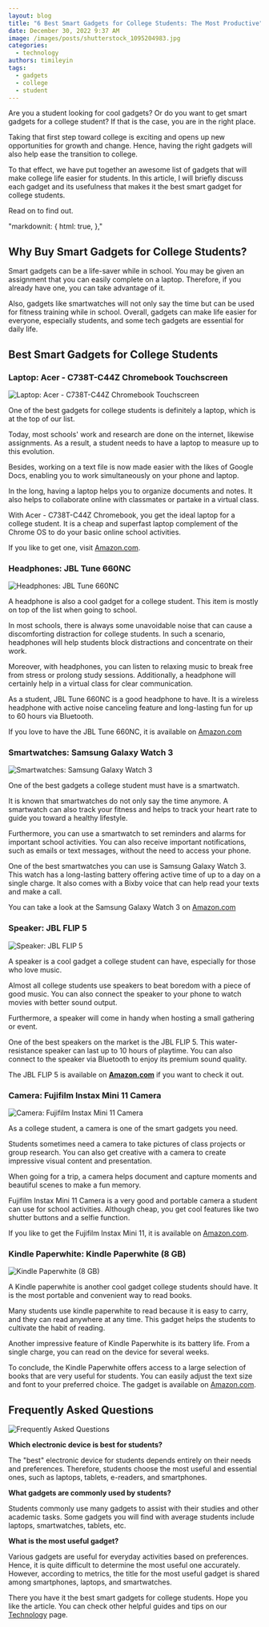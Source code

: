 ```yaml
---
layout: blog
title: "6 Best Smart Gadgets for College Students: The Most Productive"
date: December 30, 2022 9:37 AM
image: /images/posts/shutterstock_1095204983.jpg
categories:
  - technology
authors: timileyin
tags:
  - gadgets
  - college
  - student
---
```

Are you a student looking for cool gadgets? Or do you want to get smart gadgets for a college student? If that is the case, you are in the right place.

Taking that first step toward college is exciting and opens up new opportunities for growth and change. Hence, having the right gadgets will also help ease the transition to college. 

To that effect, we have put together an awesome list of gadgets that will make college life easier for students. In this article, I will briefly discuss each gadget and its usefulness that makes it the best smart gadget for college students.  

Read on to find out.

"markdownit: { html: true, },"



## Why Buy Smart Gadgets for College Students?

Smart gadgets can be a life-saver while in school. You may be given an assignment that you can easily complete on a laptop. Therefore, if you already have one, you can take advantage of it.

Also, gadgets like smartwatches will not only say the time but can be used for fitness training while in school. Overall, gadgets can make life easier for everyone, especially students, and some tech gadgets are essential for daily life. 

## Best Smart Gadgets for College Students

### Laptop: Acer - C738T-C44Z Chromebook Touchscreen

![Laptop: Acer - C738T-C44Z Chromebook Touchscreen](/images/posts/acer-laptop.jpg "Laptop: Acer - C738T-C44Z Chromebook Touchscreen")

One of the best gadgets for college students is definitely a laptop, which is at the top of our list.

Today, most schools' work and research are done on the internet, likewise assignments. As a result, a student needs to have a laptop to measure up to this evolution. 

Besides, working on a text file is now made easier with the likes of Google Docs, enabling you to work simultaneously on your phone and laptop.

In the long, having a laptop helps you to organize documents and notes. It also helps to collaborate online with classmates or partake in a virtual class.

With Acer - C738T-C44Z Chromebook, you get the ideal laptop for a college student. It is a cheap and superfast laptop complement of the Chrome OS to do your basic online school activities. 

If you like to get one, visit [Amazon.com](https://amzn.to/3CanDPc). 

### Headphones: JBL Tune 660NC 

![Headphones: JBL Tune 660NC](/images/posts/jbl-headphone.jpg "Headphones: JBL Tune 660NC")

A headphone is also a cool gadget for a college student. This item is mostly on top of the list when going to school.

In most schools, there is always some unavoidable noise that can cause a discomforting distraction for college students. In such a scenario, headphones will help students block distractions and concentrate on their work.

Moreover, with headphones, you can listen to relaxing music to break free from stress or prolong study sessions. Additionally, a headphone will certainly help in a virtual class for clear communication.

As a student, JBL Tune 660NC is a good headphone to have. It is a wireless headphone with active noise canceling feature and long-lasting fun for up to 60 hours via Bluetooth.

If you love to have the JBL Tune 660NC, it is available on [Amazon.com](https://amzn.to/3WVCwNc)

### Smartwatches: Samsung Galaxy Watch 3

![Smartwatches: Samsung Galaxy Watch 3](/images/posts/samsung-smartwatch.jpg "Smartwatches: Samsung Galaxy Watch 3")

One of the best gadgets a college student must have is a smartwatch.

It is known that smartwatches do not only say the time anymore. A smartwatch can also track your fitness and helps to track your heart rate to guide you toward a healthy lifestyle.

Furthermore, you can use a smartwatch to set reminders and alarms for important school activities. You can also receive important notifications, such as emails or text messages, without the need to access your phone.

One of the best smartwatches you can use is Samsung Galaxy Watch 3. This watch has a long-lasting battery offering active time of up to a day on a single charge. It also comes with a Bixby voice that can help read your texts and make a call.  

You can take a look at the Samsung Galaxy Watch 3 on [Amazon.com](https://amzn.to/3XaN0sz)

### Speaker: JBL FLIP 5

![Speaker: JBL FLIP 5](/images/posts/jbl.jpg "Speaker: JBL FLIP 5")

A speaker is a cool gadget a college student can have, especially for those who love music.

Almost all college students use speakers to beat boredom with a piece of good music. You can also connect the speaker to your phone to watch movies with better sound output.

Furthermore, a speaker will come in handy when hosting a small gathering or event.

One of the best speakers on the market is the JBL FLIP 5. This water-resistance speaker can last up to 10 hours of playtime. You can also connect to the speaker via Bluetooth to enjoy its premium sound quality. 

The JBL FLIP 5 is available on **[Amazon.com](https://amzn.to/3C40pdt)** if you want to check it out.

### Camera: Fujifilm Instax Mini 11 Camera

![Camera: Fujifilm Instax Mini 11 Camera](/images/posts/cam.jpg "Camera: Fujifilm Instax Mini 11 Camera")

As a college student, a camera is one of the smart gadgets you need.

Students sometimes need a camera to take pictures of class projects or group research. You can also get creative with a camera to create impressive visual content and presentation.

When going for a trip, a camera helps document and capture moments and beautiful scenes to make a fun memory.

Fujifilm Instax Mini 11 Camera is a very good and portable camera a student can use for school activities. Although cheap, you get cool features like two shutter buttons and a selfie function.

If you like to get the Fujifilm Instax Mini 11, it is available on [Amazon.com](https://amzn.to/3WCS74U).

### Kindle Paperwhite: Kindle Paperwhite (8 GB)    

![Kindle Paperwhite (8 GB)](/images/posts/kindle.jpg "Kindle Paperwhite (8 GB)")

A Kindle paperwhite is another cool gadget college students should have. It is the most portable and convenient way to read books.

Many students use kindle paperwhite to read because it is easy to carry, and they can read anywhere at any time. This gadget helps the students to cultivate the habit of reading.

Another impressive feature of Kindle Paperwhite is its battery life. From a single charge, you can read on the device for several weeks.

To conclude, the Kindle Paperwhite offers access to a large selection of books that are very useful for students. You can easily adjust the text size and font to your preferred choice. The gadget is available on [Amazon.com](https://amzn.to/3YT2AKR).

## Frequently Asked Questions

![Frequently Asked Questions](/images/posts/pexels-leeloo-thefirst-5428836.jpg "Frequently Asked Questions")

**Which electronic device is best for students?**

The "best" electronic device for students depends entirely on their needs and preferences. Therefore, students choose the most useful and essential ones, such as laptops, tablets, e-readers, and smartphones. 

**What gadgets are commonly used by students?**

Students commonly use many gadgets to assist with their studies and other academic tasks. Some gadgets you will find with average students include laptops, smartwatches, tablets, etc.

**What is the most useful gadget?**

Various gadgets are useful for everyday activities based on preferences. Hence, it is quite difficult to determine the most useful one accurately. However, according to metrics, the title for the most useful gadget is shared among smartphones, laptops, and smartwatches.

There you have it the best smart gadgets for college students. Hope you like the article. You can check other helpful guides and tips on our [Technology](https://smartlign.com/categories/technology) page.